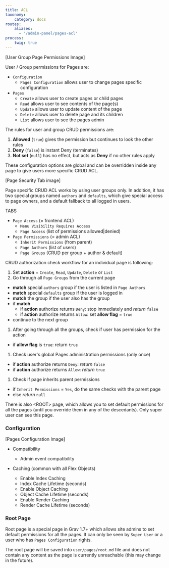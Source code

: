 ```yaml
---
title: ACL
taxonomy:
    category: docs
routes:
    aliases:
      - '/admin-panel/pages-acl'
process:
    twig: true
---
```


[User Group Page Permissions Image]

User / Group permissions for Pages are:

* `Configuration`
  * `Pages Configuration` allows user to change pages specific configuration
* `Pages`
  * `Create` allows user to create pages or child pages
  * `Read` allows user to see contents of the page(s)
  * `Update` allows user to update content of the page
  * `Delete` allows user to delete page and its children
  * `List` allows user to see the pages admin

The rules for user and group CRUD permissions are:

1. **Allowed** (`true`) gives the permission but continues to look the other rules
1. **Deny** (`false`) is instant Deny (terminates)
1. **Not set** (`null`) has no effect, but acts as **Deny** if no other rules apply

These configuration options are global and can be overridden inside any page to give users more specific CRUD ACL.

[Page Security Tab image]

Page specific CRUD ACL works by using user groups only. In addition, it has two special groups named `authors` and `defaults`, which give special access to page owners, and a default fallback to all logged in users.

TABS
* `Page Access` (= frontend ACL)
  * `Menu Visibility Requires Access`
  * `Page Access` (list of permissions allowed|denied)
* `Page Permissions` (= admin ACL)
  * `Inherit Permissions` (from parent)
  * `Page Authors` (list of users)
  * `Page Groups` (CRUD per group + author & default)

CRUD authorization check workflow for an individual page is following:

1. Set **action** = `Create`, `Read`, `Update`, `Delete` or `List`
1. Go through all `Page Groups` from the current page
  - **match** special `authors` group if the user is listed in `Page Authors`
  - **match** special `defaults` group if the user is logged in
  - **match** the group if the user also has the group
  - if **match**
     - if **action** authorize returns `Deny`: stop immediately and *return* `false`
     - if **action** authorize returns `Allow`: set **allow flag** = `true`
  - continue to the next group
1. After going through all the groups, check if user has permission for the action
  - if **allow flag** is `true`: return `true`
1. Check user's global Pages administration permissions (only once)
  - if **action** authorize returns `Deny`: *return* `false`
  - if **action** authorize returns `Allow`: *return* `true`
1. Check if page inherits parent permissions
  - if `Inherit Permissions` = `Yes`, do the same checks with the parent page
  - else *return* `null`

There is also &lt;ROOT&gt; page, which allows you to set default permissions for all the pages (until you override them in any of the descedants). Only super user can see this page.

### Configuration

[Pages Configuration Image]

* Compatibility
  * Admin event compatibility

* Caching (common with all Flex Objects)
  * Enable Index Caching
  * Index Cache Lifetime (seconds)
  * Enable Object Caching
  * Object Cache Lifetime (seconds)
  * Enable Render Caching
  * Render Cache Lifetime (seconds)

### Root Page

Root page is a special page in Grav 1.7+ which allows site admins to set default permissions for all the pages. It can only be seen by `Super User` or a user who has `Pages Configuration` rights.

The root page will be saved into `user/pages/root.md` file and does not contain any content as the page is currently unreachable (this may change in the future).
